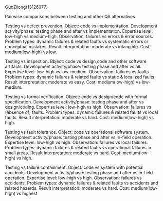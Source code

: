 GuoZilong(13126077)

Pairwise comparisons between testing and other QA alternatives

Testing vs defect prevention. Object: code vs implementation. Development activity/phase: testing phase and after vs implementation. Expertise level: low-high vs medium-high. Observation: failures vs errors & error sources. Problem types: dynamic failures & related faults vs systematic errors or conceptual mistakes. Result interpretation: moderate vs intangible. Cost: medium(low-high) vs low.

Testing vs inspection. Bbject: code vs design,code and other software artifacts. Development activity/phase: testing phase and after vs all. Expertise level: low-high vs low-medium. Observation: failures vs faults. Problem types: dynamic failures & related faults vs static & localized faults. Result interpretation: moderate vs easy. Cost: medium(low-high) vs low-medium.

Testing vs formal verification. Object: code vs design/code with formal specification. Development activity/phase: testing phase and after vs design/coding. Expertise level: low-high vs high. Observation: failures vs (absence of) faults. Problem types: dynamic failures & related faults vs local faults. Result interpretation: moderate vs hard. Cost: medium(low-high) vs high.

Testing vs fault tolerance. Object: code vs operational software system. Development activity/phase: testing phase and after vs in-field operation. Expertise level: low-high vs high. Observation: failures vs local failures. Problem types: dynamic failures & related faults vs operational failures in small areas. Result interpretation: moderate vs hard. Cost: medium(low-high) vs high.

Testing vs failure containment. Object: code vs system with potential accidents. Development activity/phase: testing phase and after vs in-field operation. Expertise level: low-high vs high. Observation: failures vs accidents. Problem types: dynamic failures & related faults vs accidents and related hazards. Result interpretation: moderate vs hard. Cost: medium(low-high) vs highest